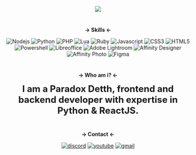 <p align = center><img src="https://i.ibb.co/g9qjx9J/image-2023-07-27-003303064.png"> </p>

<h1></h1>

**<p align = center>-> Skills <-</p>**
<div>
<p align = center>
  <img src = "https://img.shields.io/badge/node.js-6DA55F?style=for-the-badge&logo=node.js&logoColor=white" alt = "Nodejs"/><a>
  <img src = "https://img.shields.io/badge/python-3670A0?style=for-the-badge&logo=python&logoColor=ffdd54" alt = "Python"/><a>
  <img src = "https://img.shields.io/badge/php-%23777BB4.svg?style=for-the-badge&logo=php&logoColor=white" alt = "PHP"/><a>
  <img src = "https://img.shields.io/badge/lua-%232C2D72.svg?style=for-the-badge&logo=lua&logoColor=white" alt = "Lua"/><a>
  <img src = "https://img.shields.io/badge/ruby-%23CC342D.svg?style=for-the-badge&logo=ruby&logoColor=white" alt = "Ruby"/>
  <img src = "https://img.shields.io/badge/javascript-%23323330.svg?style=for-the-badge&logo=javascript&logoColor=%23F7DF1E" alt = "Javascript"/><a>
  <img src = "https://img.shields.io/badge/css3-%231572B6.svg?style=for-the-badge&logo=css3&logoColor=white" alt = "CSS3"/><a>
  <img src = "https://img.shields.io/badge/html5-%23E34F26.svg?style=for-the-badge&logo=html5&logoColor=white" alt = "HTML5"/><a>
  <img src = "https://img.shields.io/badge/PowerShell-%235391FE.svg?style=for-the-badge&logo=powershell&logoColor=white" alt = "Powershell"/><a>
  <img src = "https://img.shields.io/badge/LibreOffice-%2318A303?style=for-the-badge&logo=LibreOffice&logoColor=white" alt = "Libreoffice"/><a>
  <img src = "https://img.shields.io/badge/Adobe%20Lightroom-31A8FF.svg?style=for-the-badge&logo=Adobe%20Lightroom&logoColor=white" alt = "Adobe Lightroom"/><a>
  <img src = "https://img.shields.io/badge/affinity%20desginer-%231B72BE.svg?style=for-the-badge&logo=affinity-designer&logoColor=white" alt = "Affinity Designer"/><a>
  <img src = "https://img.shields.io/badge/affinityphoto-%237E4DD2.svg?style=for-the-badge&logo=affinity-photo&logoColor=white" alt = "Affinity Photo"/><a>
  <img src = "https://img.shields.io/badge/figma-%23F24E1E.svg?style=for-the-badge&logo=figma&logoColor=white" alt = "Figma"/><a>
   
</p>

<h1></h1>

**<p align = center>-> Who am i? <-</p>**

<font size="+2"><p align = center>**I am a Paradox Detth, frontend and backend developer with expertise in Python & ReactJS.**</p></font>

<h1></h1>

**<p align = center>-> Contact <-</p>**

<p align = center><a href="https://discord.gg/rs4VfrUghT"><img src="https://img.shields.io/static/v1?style=for-the-badge&message=Discord&color=5865F2&logo=Discord&logoColor=FFFFFF&label=" alt="discord"></a>
<a href="https://youtube.com/@paradox-detth"><img src="https://img.shields.io/static/v1?style=for-the-badge&message=YouTube&color=FF0000&logo=YouTube&logoColor=FFFFFF&label=" alt="youtube"></a>
<a href="https://mail.google.com/mail/"><img src="https://img.shields.io/static/v1?style=for-the-badge&message=Gmail&color=FFCE47AA&logo=Gmail&logoColor=FFFFFF&label=" alt="gmail"></a></p>

</div>
